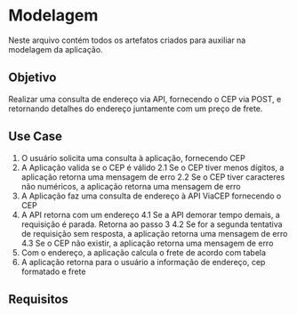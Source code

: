 # Modelagem

Neste arquivo contém todos os artefatos criados para auxiliar na modelagem da aplicação.

## Objetivo

Realizar uma consulta de endereço via API, fornecendo o CEP via POST, e retornando detalhes do endereço juntamente com um preço de frete.

## Use Case

1. O usuário solicita uma consulta à aplicação, fornecendo CEP
2. A Aplicação valida se o CEP é válido
   2.1 Se o CEP tiver menos dígitos, a aplicação retorna uma mensagem de erro
   2.2 Se o CEP tiver caracteres não numéricos, a aplicação retorna uma mensagem de erro
3. A Aplicação faz uma consulta de endereço à API ViaCEP fornecendo o CEP
4. A API retorna com um endereço
   4.1 Se a API demorar tempo demais, a requisição é parada. Retorna ao passo 3
   4.2 Se for a segunda tentativa de requisição sem resposta, a aplicação retorna uma mensagem de erro
   4.3 Se o CEP não existir, a aplicação retorna uma mensagem de erro
5. Com o endereço, a aplicação calcula o frete de acordo com tabela
6. A aplicação retorna para o usuário a informação de endereço, cep formatado e frete

## Requisitos
